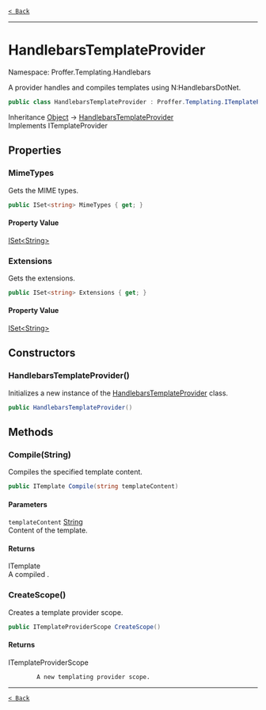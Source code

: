 [`< Back`](./)

---

# HandlebarsTemplateProvider

Namespace: Proffer.Templating.Handlebars

A provider handles and compiles templates using N:HandlebarsDotNet.

```csharp
public class HandlebarsTemplateProvider : Proffer.Templating.ITemplateProvider
```

Inheritance [Object](https://docs.microsoft.com/en-us/dotnet/api/system.object) → [HandlebarsTemplateProvider](./proffer.templating.handlebars.handlebarstemplateprovider)<br>
Implements ITemplateProvider

## Properties

### **MimeTypes**

Gets the MIME types.

```csharp
public ISet<string> MimeTypes { get; }
```

#### Property Value

[ISet&lt;String&gt;](https://docs.microsoft.com/en-us/dotnet/api/system.collections.generic.iset-1)<br>

### **Extensions**

Gets the extensions.

```csharp
public ISet<string> Extensions { get; }
```

#### Property Value

[ISet&lt;String&gt;](https://docs.microsoft.com/en-us/dotnet/api/system.collections.generic.iset-1)<br>

## Constructors

### **HandlebarsTemplateProvider()**

Initializes a new instance of the [HandlebarsTemplateProvider](./proffer.templating.handlebars.handlebarstemplateprovider) class.

```csharp
public HandlebarsTemplateProvider()
```

## Methods

### **Compile(String)**

Compiles the specified template content.

```csharp
public ITemplate Compile(string templateContent)
```

#### Parameters

`templateContent` [String](https://docs.microsoft.com/en-us/dotnet/api/system.string)<br>
Content of the template.

#### Returns

ITemplate<br>
A compiled .

### **CreateScope()**

Creates a template provider scope.

```csharp
public ITemplateProviderScope CreateScope()
```

#### Returns

ITemplateProviderScope<br>

            A new templating provider scope.

---

[`< Back`](./)
